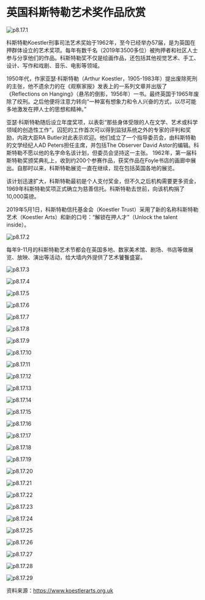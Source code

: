 # 英国科斯特勒艺术奖作品欣赏

![p8.17.1](./images/8.17.1.jpg)

​科斯特勒Koestler刑事司法艺术奖始于1962年，至今已经举办57届，是为英国在押群体设立的艺术奖项。每年有数千名（2019年3500多位）被拘押者和社区人士参与分享他们的作品。科斯特勒奖不仅是绘画作品，还包括其他视觉艺术、手工、设计、写作和戏剧、音乐、电影等领域。

1950年代，作家亚瑟·科斯特勒（Arthur Koestler，1905-1983年）提出废除死刑的主张，他不遗余力的在《观察家报》发表上的一系列文章并出版了《Reflections on Hanging》（悬吊的倒影，1956年）一书。最终英国于1965年废除了绞刑。之后他便将注意力转向“一种富有想象力和令人兴奋的方式，以尽可能多地激发在押人士的思想和精神。”

亚瑟·科斯特勒随后设立年度奖项，以表彰“那些身体受限的人在文学、艺术或科学领域的创造性工作”。囚犯的工作首次可以得到监狱系统之外的专家的评判和奖励，内政大臣RA Butler对此表示欢迎。他们成立了一个指导委员会，由科斯特勒的文学经纪人AD Peters担任主席，并包括The Observer David Astor的编辑。科斯特勒不愿以他的名字命名该计划，但委员会坚持这一主张。
1962年，第一届科斯特勒奖颁奖典礼上，收到约200个参赛作品，获奖作品在Foyle书店的画廊中展出。自那时以来，科斯特勒展览一直在继续，现在包括英国各地的展览。

该计划迅速扩大，科斯特勒最初是个人支付奖金，但不久之后机构需要更多资金，1969年科斯特勒奖项正式确立为慈善信托。科斯特勒去世前，向该机构捐了10,000英镑。

2019年5月1日，科斯特勒信托基金会（Koestler Trust）采用了新的名称科斯特勒艺术（Koestler Arts）和新的口号：“解锁在押人才”（Unlock the talent inside）。

![p8.17.2](./images/8.17.2.jpg)

每年9-11月的科斯特勒艺术节都会在英国多地、数家美术馆、剧场、书店等做展览、放映、演出等活动，给大墙内外提供了艺术饕餮盛宴。

![p8.17.3](./images/8.17.3.jpg)

![p8.17.4](./images/8.17.4.jpg)

![p8.17.5](./images/8.17.5.jpg)

![p8.17.6](./images/8.17.6.png)

![p8.17.7](./images/8.17.7.jpg)

![p8.17.8](./images/8.17.8.jpg)

![p8.17.9](./images/8.17.9.jpg)

![p8.17.10](./images/8.17.10.jpg)

![p8.17.11](./images/8.17.11.jpg)

![p8.17.12](./images/8.17.12.jpg)

![p8.17.13](./images/8.17.13.jpg)

![p8.17.14](./images/8.17.14.png)

![p8.17.15](./images/8.17.15.jpg)

![p8.17.16](./images/8.17.16.jpg)

![p8.17.17](./images/8.17.17.jpg)

![p8.17.18](./images/8.17.18.jpg)

![p8.17.19](./images/8.17.19.jpg)

![p8.17.20](./images/8.17.20.jpg)

![p8.17.21](./images/8.17.21.jpg)

![p8.17.22](./images/8.17.22.jpg)

![p8.17.23](./images/8.17.23.jpg)

![p8.17.24](./images/8.17.24.jpg)

![p8.17.25](./images/8.17.25.jpg)

![p8.17.26](./images/8.17.26.jpg)

![p8.17.27](./images/8.17.27.jpg)

![p8.17.28](./images/8.17.28.jpg)

![p8.17.29](./images/8.17.29.jpg)

资料来源：https://www.koestlerarts.org.uk
